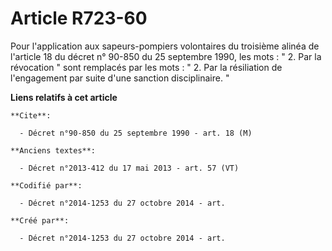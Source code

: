 # Article R723-60

Pour l'application aux sapeurs-pompiers volontaires du troisième alinéa de l'article 18 du décret n° 90-850 du 25 septembre
1990, les mots : " 2. Par la révocation " sont remplacés par les mots : " 2. Par la résiliation de l'engagement par suite
d'une sanction disciplinaire. "

**Liens relatifs à cet article**

	**Cite**:

	  - Décret n°90-850 du 25 septembre 1990 - art. 18 (M)

	**Anciens textes**:

	  - Décret n°2013-412 du 17 mai 2013 - art. 57 (VT)

	**Codifié par**:

	  - Décret n°2014-1253 du 27 octobre 2014 - art.

	**Créé par**:

	  - Décret n°2014-1253 du 27 octobre 2014 - art.

